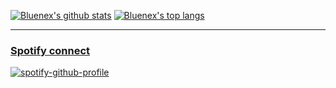 [![Bluenex's github stats](https://github-readme-stats.bluenex.vercel.app/api?username=bluenex&count_private=true&show_icons=true&theme=prussian)](https://github.com/anuraghazra/github-readme-stats)
[![Bluenex's top langs](https://github-readme-stats.bluenex.vercel.app/api/top-langs/?username=bluenex&count_private=true&show_icons=true&theme=prussian&hide=openedge%20abl,html)](https://github.com/anuraghazra/github-readme-stats)

----

### [Spotify connect](https://github.com/kittinan/spotify-github-profile)

[![spotify-github-profile](https://spotify-github-profile.vercel.app/api/view?uid=21jd5zwzpynvwjevxr7daanea&cover_image=true&theme=natemoo-re)](https://github.com/kittinan/spotify-github-profile)
